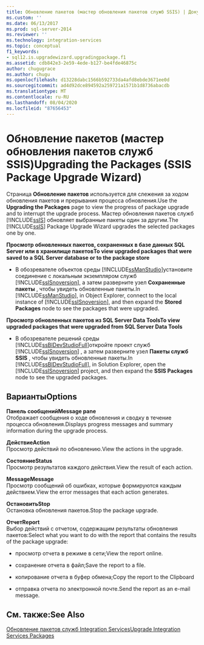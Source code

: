 ```yaml
---
title: Обновление пакетов (мастер обновления пакетов служб SSIS) | Документация Майкрософт
ms.custom: ''
ms.date: 06/13/2017
ms.prod: sql-server-2014
ms.reviewer: ''
ms.technology: integration-services
ms.topic: conceptual
f1_keywords:
- sql12.is.upgradewizard.upgradingpackage.f1
ms.assetid: cdb842e3-2e59-4ede-b127-be4fde46875c
author: chugugrace
ms.author: chugu
ms.openlocfilehash: d13228dabc1566b592733da4afd8ebde3671ee0d
ms.sourcegitcommit: ad4d92dce894592a259721a1571b1d8736abacdb
ms.translationtype: MT
ms.contentlocale: ru-RU
ms.lasthandoff: 08/04/2020
ms.locfileid: "87656453"
---
```

# <a name="upgrading-the-packages-ssis-package-upgrade-wizard"></a><span data-ttu-id="07a94-102">Обновление пакетов (мастер обновления пакетов служб SSIS)</span><span class="sxs-lookup"><span data-stu-id="07a94-102">Upgrading the Packages (SSIS Package Upgrade Wizard)</span></span>
  <span data-ttu-id="07a94-103">Страница **Обновление пакетов** используется для слежения за ходом обновления пакетов и прерывания процесса обновления.</span><span class="sxs-lookup"><span data-stu-id="07a94-103">Use the **Upgrading the Packages** page to view the progress of package upgrade and to interrupt the upgrade process.</span></span> <span data-ttu-id="07a94-104">Мастер обновления пакетов служб [!INCLUDE[ssIS](../includes/ssis-md.md)] обновляет выбранные пакеты один за другим.</span><span class="sxs-lookup"><span data-stu-id="07a94-104">The [!INCLUDE[ssIS](../includes/ssis-md.md)] Package Upgrade Wizard upgrades the selected packages one by one.</span></span>  
  
 <span data-ttu-id="07a94-105">**Просмотр обновленных пакетов, сохраненных в базе данных SQL Server или в хранилище пакетов**</span><span class="sxs-lookup"><span data-stu-id="07a94-105">**To view upgraded packages that were saved to a SQL Server database or to the package store**</span></span>  
  
-   <span data-ttu-id="07a94-106">В обозревателе объектов среды [!INCLUDE[ssManStudio](../includes/ssmanstudio-md.md)]установите соединение с локальным экземпляром служб [!INCLUDE[ssISnoversion](../includes/ssisnoversion-md.md)], а затем разверните узел **Сохраненные пакеты** , чтобы увидеть обновленные пакеты.</span><span class="sxs-lookup"><span data-stu-id="07a94-106">In [!INCLUDE[ssManStudio](../includes/ssmanstudio-md.md)], in Object Explorer, connect to the local instance of [!INCLUDE[ssISnoversion](../includes/ssisnoversion-md.md)], and then expand the **Stored Packages** node to see the packages that were upgraded.</span></span>  
  
 <span data-ttu-id="07a94-107">**Просмотр обновленных пакетов из SQL Server Data Tools**</span><span class="sxs-lookup"><span data-stu-id="07a94-107">**To view upgraded packages that were upgraded from SQL Server Data Tools**</span></span>  
  
-   <span data-ttu-id="07a94-108">В обозревателе решений среды [!INCLUDE[ssBIDevStudioFull](../includes/ssbidevstudiofull-md.md)]откройте проект служб [!INCLUDE[ssISnoversion](../includes/ssisnoversion-md.md)] , а затем разверните узел **Пакеты служб SSIS** , чтобы увидеть обновленные пакеты.</span><span class="sxs-lookup"><span data-stu-id="07a94-108">In [!INCLUDE[ssBIDevStudioFull](../includes/ssbidevstudiofull-md.md)], in Solution Explorer, open the [!INCLUDE[ssISnoversion](../includes/ssisnoversion-md.md)] project, and then expand the **SSIS Packages** node to see the upgraded packages.</span></span>  
  
## <a name="options"></a><span data-ttu-id="07a94-109">Варианты</span><span class="sxs-lookup"><span data-stu-id="07a94-109">Options</span></span>  
 <span data-ttu-id="07a94-110">**Панель сообщений**</span><span class="sxs-lookup"><span data-stu-id="07a94-110">**Message pane**</span></span>  
 <span data-ttu-id="07a94-111">Отображает сообщения о ходе обновления и сводку в течение процесса обновления.</span><span class="sxs-lookup"><span data-stu-id="07a94-111">Displays progress messages and summary information during the upgrade process.</span></span>  
  
 <span data-ttu-id="07a94-112">**Действие**</span><span class="sxs-lookup"><span data-stu-id="07a94-112">**Action**</span></span>  
 <span data-ttu-id="07a94-113">Просмотр действий по обновлению.</span><span class="sxs-lookup"><span data-stu-id="07a94-113">View the actions in the upgrade.</span></span>  
  
 <span data-ttu-id="07a94-114">**Состояние**</span><span class="sxs-lookup"><span data-stu-id="07a94-114">**Status**</span></span>  
 <span data-ttu-id="07a94-115">Просмотр результатов каждого действия.</span><span class="sxs-lookup"><span data-stu-id="07a94-115">View the result of each action.</span></span>  
  
 <span data-ttu-id="07a94-116">**Message**</span><span class="sxs-lookup"><span data-stu-id="07a94-116">**Message**</span></span>  
 <span data-ttu-id="07a94-117">Просмотр сообщений об ошибках, которые формируются каждым действием.</span><span class="sxs-lookup"><span data-stu-id="07a94-117">View the error messages that each action generates.</span></span>  
  
 <span data-ttu-id="07a94-118">**Остановить**</span><span class="sxs-lookup"><span data-stu-id="07a94-118">**Stop**</span></span>  
 <span data-ttu-id="07a94-119">Остановка обновления пакетов.</span><span class="sxs-lookup"><span data-stu-id="07a94-119">Stop the package upgrade.</span></span>  
  
 <span data-ttu-id="07a94-120">**Отчет**</span><span class="sxs-lookup"><span data-stu-id="07a94-120">**Report**</span></span>  
 <span data-ttu-id="07a94-121">Выбор действий с отчетом, содержащим результаты обновления пакетов:</span><span class="sxs-lookup"><span data-stu-id="07a94-121">Select what you want to do with the report that contains the results of the package upgrade:</span></span>  
  
-   <span data-ttu-id="07a94-122">просмотр отчета в режиме в сети;</span><span class="sxs-lookup"><span data-stu-id="07a94-122">View the report online.</span></span>  
  
-   <span data-ttu-id="07a94-123">сохранение отчета в файл;</span><span class="sxs-lookup"><span data-stu-id="07a94-123">Save the report to a file.</span></span>  
  
-   <span data-ttu-id="07a94-124">копирование отчета в буфер обмена;</span><span class="sxs-lookup"><span data-stu-id="07a94-124">Copy the report to the Clipboard</span></span>  
  
-   <span data-ttu-id="07a94-125">отправка отчета по электронной почте.</span><span class="sxs-lookup"><span data-stu-id="07a94-125">Send the report as an e-mail message.</span></span>  
  
## <a name="see-also"></a><span data-ttu-id="07a94-126">См. также:</span><span class="sxs-lookup"><span data-stu-id="07a94-126">See Also</span></span>  
 [<span data-ttu-id="07a94-127">Обновление пакетов служб Integration Services</span><span class="sxs-lookup"><span data-stu-id="07a94-127">Upgrade Integration Services Packages</span></span>](install-windows/upgrade-integration-services-packages.md)  
  
  
